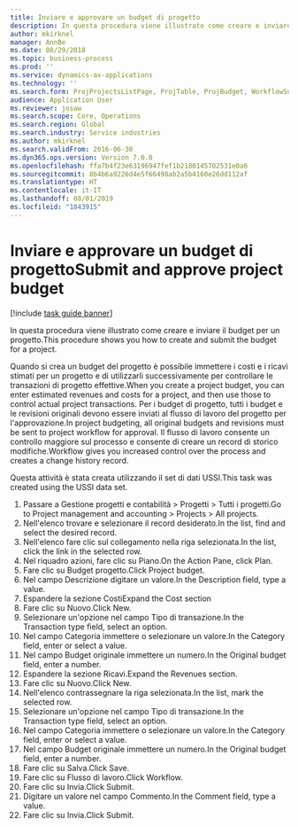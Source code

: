 ```yaml
---
title: Inviare e approvare un budget di progetto
description: In questa procedura viene illustrato come creare e inviare il budget per un progetto.
author: mkirknel
manager: AnnBe
ms.date: 08/29/2018
ms.topic: business-process
ms.prod: ''
ms.service: dynamics-ax-applications
ms.technology: ''
ms.search.form: ProjProjectsListPage, ProjTable, ProjBudget, WorkflowSubmitDialog
audience: Application User
ms.reviewer: josaw
ms.search.scope: Core, Operations
ms.search.region: Global
ms.search.industry: Service industries
ms.author: mkirknel
ms.search.validFrom: 2016-06-30
ms.dyn365.ops.version: Version 7.0.0
ms.openlocfilehash: ffa7b4f23e63196947fef1b2180145702531e0a6
ms.sourcegitcommit: 8b4b6a9226d4e5f66498ab2a5b4160e26dd112af
ms.translationtype: HT
ms.contentlocale: it-IT
ms.lasthandoff: 08/01/2019
ms.locfileid: "1843915"
---
```

# <a name="submit-and-approve-project-budget"></a><span data-ttu-id="d5834-103">Inviare e approvare un budget di progetto</span><span class="sxs-lookup"><span data-stu-id="d5834-103">Submit and approve project budget</span></span>

[!include [task guide banner](../../includes/task-guide-banner.md)]

<span data-ttu-id="d5834-104">In questa procedura viene illustrato come creare e inviare il budget per un progetto.</span><span class="sxs-lookup"><span data-stu-id="d5834-104">This procedure shows you how to create and submit the budget for a project.</span></span> 

<span data-ttu-id="d5834-105">Quando si crea un budget del progetto è possibile immettere i costi e i ricavi stimati per un progetto e di utilizzarli successivamente per controllare le transazioni di progetto effettive.</span><span class="sxs-lookup"><span data-stu-id="d5834-105">When you create a project budget, you can enter estimated revenues and costs for a project, and then use those to control actual project transactions.</span></span> <span data-ttu-id="d5834-106">Per i budget di progetto, tutti i budget e le revisioni originali devono essere inviati al flusso di lavoro del progetto per l'approvazione.</span><span class="sxs-lookup"><span data-stu-id="d5834-106">In project budgeting, all original budgets and revisions must be sent to project workflow for approval.</span></span> <span data-ttu-id="d5834-107">Il flusso di lavoro consente un controllo maggiore sul processo e consente di creare un record di storico modifiche.</span><span class="sxs-lookup"><span data-stu-id="d5834-107">Workflow gives you increased control over the process and creates a change history record.</span></span>

<span data-ttu-id="d5834-108">Questa attività è stata creata utilizzando il set di dati USSI.</span><span class="sxs-lookup"><span data-stu-id="d5834-108">This task was created using the USSI data set.</span></span>

1. <span data-ttu-id="d5834-109">Passare a Gestione progetti e contabilità > Progetti > Tutti i progetti.</span><span class="sxs-lookup"><span data-stu-id="d5834-109">Go to Project management and accounting > Projects > All projects.</span></span>
2. <span data-ttu-id="d5834-110">Nell'elenco trovare e selezionare il record desiderato.</span><span class="sxs-lookup"><span data-stu-id="d5834-110">In the list, find and select the desired record.</span></span>
3. <span data-ttu-id="d5834-111">Nell'elenco fare clic sul collegamento nella riga selezionata.</span><span class="sxs-lookup"><span data-stu-id="d5834-111">In the list, click the link in the selected row.</span></span>
4. <span data-ttu-id="d5834-112">Nel riquadro azioni, fare clic su Piano.</span><span class="sxs-lookup"><span data-stu-id="d5834-112">On the Action Pane, click Plan.</span></span>
5. <span data-ttu-id="d5834-113">Fare clic su Budget progetto.</span><span class="sxs-lookup"><span data-stu-id="d5834-113">Click Project budget.</span></span>
6. <span data-ttu-id="d5834-114">Nel campo Descrizione digitare un valore.</span><span class="sxs-lookup"><span data-stu-id="d5834-114">In the Description field, type a value.</span></span>
7. <span data-ttu-id="d5834-115">Espandere la sezione Costi</span><span class="sxs-lookup"><span data-stu-id="d5834-115">Expand the Cost section</span></span>
8. <span data-ttu-id="d5834-116">Fare clic su Nuovo.</span><span class="sxs-lookup"><span data-stu-id="d5834-116">Click New.</span></span>
9. <span data-ttu-id="d5834-117">Selezionare un'opzione nel campo Tipo di transazione.</span><span class="sxs-lookup"><span data-stu-id="d5834-117">In the Transaction type field, select an option.</span></span>
10. <span data-ttu-id="d5834-118">Nel campo Categoria immettere o selezionare un valore.</span><span class="sxs-lookup"><span data-stu-id="d5834-118">In the Category field, enter or select a value.</span></span>
11. <span data-ttu-id="d5834-119">Nel campo Budget originale immettere un numero.</span><span class="sxs-lookup"><span data-stu-id="d5834-119">In the Original budget field, enter a number.</span></span>
12. <span data-ttu-id="d5834-120">Espandere la sezione Ricavi.</span><span class="sxs-lookup"><span data-stu-id="d5834-120">Expand the Revenues section.</span></span>
13. <span data-ttu-id="d5834-121">Fare clic su Nuovo.</span><span class="sxs-lookup"><span data-stu-id="d5834-121">Click New.</span></span>
14. <span data-ttu-id="d5834-122">Nell'elenco contrassegnare la riga selezionata.</span><span class="sxs-lookup"><span data-stu-id="d5834-122">In the list, mark the selected row.</span></span>
15. <span data-ttu-id="d5834-123">Selezionare un'opzione nel campo Tipo di transazione.</span><span class="sxs-lookup"><span data-stu-id="d5834-123">In the Transaction type field, select an option.</span></span>
16. <span data-ttu-id="d5834-124">Nel campo Categoria immettere o selezionare un valore.</span><span class="sxs-lookup"><span data-stu-id="d5834-124">In the Category field, enter or select a value.</span></span>
17. <span data-ttu-id="d5834-125">Nel campo Budget originale immettere un numero.</span><span class="sxs-lookup"><span data-stu-id="d5834-125">In the Original budget field, enter a number.</span></span>
18. <span data-ttu-id="d5834-126">Fare clic su Salva.</span><span class="sxs-lookup"><span data-stu-id="d5834-126">Click Save.</span></span>
19. <span data-ttu-id="d5834-127">Fare clic su Flusso di lavoro.</span><span class="sxs-lookup"><span data-stu-id="d5834-127">Click Workflow.</span></span>
20. <span data-ttu-id="d5834-128">Fare clic su Invia.</span><span class="sxs-lookup"><span data-stu-id="d5834-128">Click Submit.</span></span>
21. <span data-ttu-id="d5834-129">Digitare un valore nel campo Commento.</span><span class="sxs-lookup"><span data-stu-id="d5834-129">In the Comment field, type a value.</span></span>
22. <span data-ttu-id="d5834-130">Fare clic su Invia.</span><span class="sxs-lookup"><span data-stu-id="d5834-130">Click Submit.</span></span>

